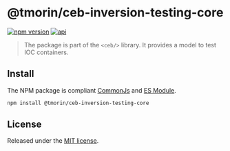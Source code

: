 # @tmorin/ceb-inversion-testing-core

[![npm version](https://badge.fury.io/js/%40tmorin%2Fceb-inversion.svg)](https://badge.fury.io/js/%40tmorin%2Fceb-inversion-testing-core)
[![api](https://img.shields.io/badge/-api-informational.svg)](https://tmorin.github.io/ceb/api/modules/_tmorin_ceb_inversion_testing_core.html)

> The package is part of the `<ceb/>` library.
> It provides a model to test IOC containers.

## Install

The NPM package is compliant [CommonJs](https://flaviocopes.com/commonjs) and [ES Module](https://flaviocopes.com/es-modules).

```bash
npm install @tmorin/ceb-inversion-testing-core
```

## License

Released under the [MIT license].

[Custom Elements (v1)]: https://html.spec.whatwg.org/multipage/custom-elements.html
[MIT license]: http://opensource.org/licenses/MIT

